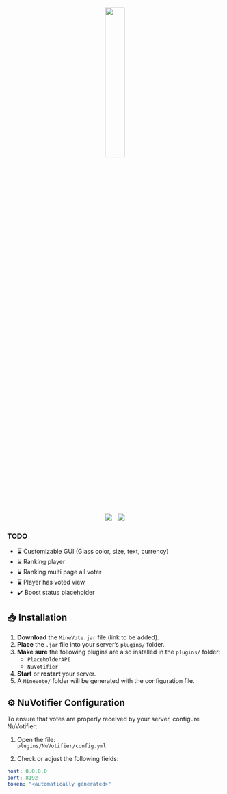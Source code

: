 <p align="center">
    <br />
    <img src="https://i.postimg.cc/C1C5nLFR/favicon.png" width="30%">
    <br />
</p>
<p align="center">
    <img src="https://img.shields.io/badge/Version-0.2-orange.svg" />
    <img style="margin-left: 10px;" src="https://img.shields.io/badge/License-MIT-orange.svg" />
</p>

### TODO
  - ⌛ Customizable GUI (Glass color, size, text, currency)
  - ⌛ Ranking player
  - ⌛ Ranking multi page all voter
  - ⌛ Player has voted view
  - ✔️ Boost status placeholder

## 📥 Installation

1. **Download** the `MineVote.jar` file (link to be added).
2. **Place** the `.jar` file into your server’s `plugins/` folder.
3. **Make sure** the following plugins are also installed in the `plugins/` folder:
   - `PlaceholderAPI`
   - `NuVotifier`
4. **Start** or **restart** your server.
5. A `MineVote/` folder will be generated with the configuration file.

## ⚙️ NuVotifier Configuration

To ensure that votes are properly received by your server, configure NuVotifier:

1. Open the file:  
   `plugins/NuVotifier/config.yml`

2. Check or adjust the following fields:

```yaml
host: 0.0.0.0
port: 8192
token: "<automatically generated>"